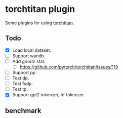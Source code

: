 # torchtitan plugin
Some plugins for using [torchtitan](https://github.com/pytorch/torchtitan).

## Todo
- [x] Load local dataset.
- [ ] Support wandb.
- [ ] Add gnorm stat.
  - [ ] https://github.com/pytorch/torchtitan/issues/119
- [ ] Support pp.
- [ ] Test dp.
- [ ] Test fsdp.
- [ ] Test tp.
- [x] Support gpt2 tokenzer, hf tokenzer.

## benchmark

